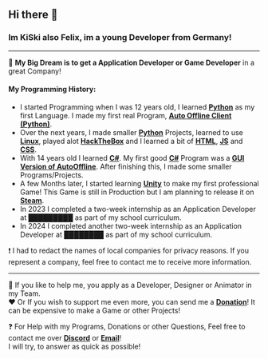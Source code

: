 ## Hi there 👋
### Im KiSki also Felix, im a young Developer from Germany!
------------
🌃 **My Big Dream is to get a Application Developer or Game Developer** in a great Company!
#### My Programming History:
- I started Programming when I was 12 years old, I learned **[Python](https://www.python.org/)** as my first Language. I made my first real Program, **[Auto Offline Client (Python)](https://github.com/KiSki-Dev/AutoOfflineClient)**.<br>
- Over the next years, I made smaller **[Python](https://www.python.org/)** Projects, learned to use **[Linux](https://en.wikipedia.org/wiki/Linux)**, played alot **[HackTheBox](https://www.hackthebox.com/)** and I learned a bit of **[HTML](https://en.wikipedia.org/wiki/Hypertext_Markup_Language)**, **[JS](https://en.wikipedia.org/wiki/JavaScript)** and **[CSS](https://en.wikipedia.org/wiki/Cascading_Style_Sheets)**.<br>
- With 14 years old I learned **[C#](https://learn.microsoft.com/en-us/dotnet/csharp/tour-of-csharp)**. My first good **[C#](hhttps://learn.microsoft.com/en-us/dotnet/csharp/tour-of-csharp)** Program was a **[GUI Version of AutoOffline](https://github.com/KiSki-Dev/AutoOffline)**. After finishing this, I made some smaller Programs/Projects.<br>
- A few Months later, I started learning **[Unity](https://unity.com/en)** to make my first professional Game! This Game is still in Production but I am planning to release it on **[Steam](https://store.steampowered.com/)**.<br>
- In 2023 I completed a two-week internship as an Application Developer at **█████████** as part of my school curriculum.
- In 2024 I completed another two-week internship as an Application Developer at **████████** as part of my school curriculum.

❗ I had to redact the names of local companies for privacy reasons. If you represent a company, feel free to contact me to receive more information.

------------

💙 If you like to help me, you apply as a Developer, Designer or Animator in my Team.<br>
❤️ Or If you wish to support me even more, you can send me a **[Donation](https://discord.com/invite/53zaeTbYRn)**! It can be expensive to make a Game or other Projects!

❓ For Help with my Programs, Donations or other Questions, Feel free to contact me over **[Discord](https://discord.com/invite/53zaeTbYRn)** or **[Email](mailto:github.blazer919@passinbox.com)**!<br>
I will try, to answer as quick as possible!

